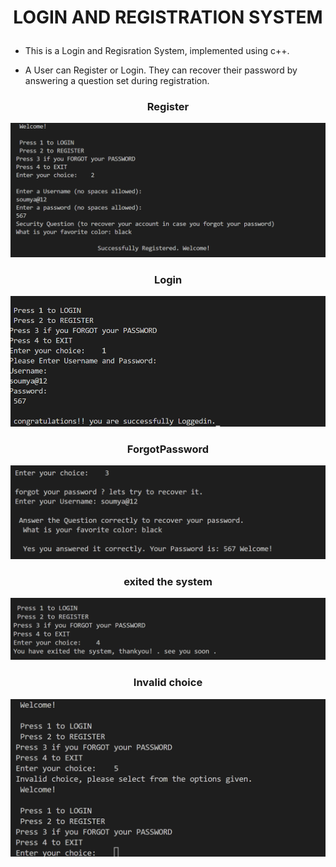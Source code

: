 # <p align = "center"> LOGIN AND REGISTRATION SYSTEM </p>

* This is a Login and Regisration System, implemented using c++.

* A User can Register or Login. They can recover their password by answering a question set during registration.

### <p align = "center">Register</p>
![image](images/register.png)
###

### <p align = "center">Login</p>
![image](images/login.png)
###

### <p align = "center">ForgotPassword</p>
![image](images/fPassword.png)
###

### <p align = "center">exited the system</p>
![image](images/exited.png)
###

### <p align = "center">Invalid choice</p>
![image](images/invalidChoice.png)
###

